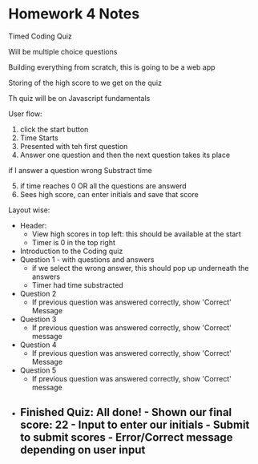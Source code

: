 # Homework 4 Notes

Timed Coding Quiz

Will be multiple choice questions

Building everything from scratch, this is going to be a web app

Storing of the high score to we get on the quiz

Th quiz will be on Javascript fundamentals

User flow:

1. click the start button
2. Time Starts
3. Presented with teh first question
4. Answer one question and then the next question takes its place

if I answer a question wrong Substract time

5. if time reaches 0 OR all the questions are answerd
6. Sees high score, can enter initials and save that score

Layout wise:

- Header:
  - View high scores in top left: this should be available at the start
  - Timer is 0 in the top right
- Introduction to the Coding quiz
- Question 1 - with questions and answers
  - if we select the wrong answer, this should pop up underneath the answers
  - Timer had time substracted
- Question 2
  - If previous question was answered correctly, show 'Correct' Message
- Question 3
  - If previous question was answered correctly, show 'Correct' message
- Question 4
  - If previous question was answered correctly, show 'Correct' Message
- Question 5
  - If previous question was answered correctly, show 'Correct' message
- Finished Quiz: All done! - Shown our final score: 22 - Input to enter our initials - Submit to submit scores - Error/Correct message depending on user input
  -
